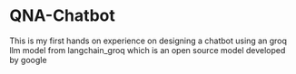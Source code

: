 # QNA-Chatbot
This is my first hands on experience on designing a chatbot using an groq llm model from langchain_groq which is an open source model developed by google 
